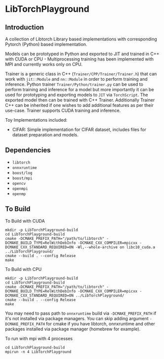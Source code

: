 # LibTorchPlayground
## Introduction

A collection of Libtorch Library based implementations with corresponding Pytorch (Python) based implementation.

Models can be prototyped in Python and exported to JIT and trained in C++ with CUDA or CPU - Multiprocessing training has
been implemented with MPI and currently works only on CPU.

Trainer is a generic class in C++ (`Trainer/CPP/Trainer/Trainer.h`) that can work with `jit::Module` and `nn::Module` in order to perform training and inference.
Python trainer `Trainer/Python/trainer.py` can be used to perform training and inference for a model but more importantly it can be used for prototyping and exporting 
models to `JIT` via `TorchScript`. The exported model then can be trained with C++ Trainer. Additionally Trainer C++ can be inherited if one wishes to add 
additional features as per their use-case. Trainer supports CUDA training and inference. 


Toy Implementations included:

- CIFAR: Simple implementation for CIFAR dataset, includes files for dataset preparation and models.

## Dependencies
- `libtorch`
- `onnxruntime`
- `boost/log`
- `boost/mpi`
- `opencv`
- `openmpi`
- `openmp`

## To Build

To Build with CUDA
```
mkdir -p LibTorchPlayground-build
cd LibTorchPlayground-build
cmake -DCMAKE_PREFIX_PATH="/path/to/libtorch" -DCMAKE_BUILD_TYPE=RelWithDebInfo -DCMAKE_CXX_COMPILER=mpicxx -DCMAKE_CXX_STANDARD_REQUIRED=ON -Wl,--whole-archive on libc10_cuda.a ../LibTorchPlayground/
cmake --build . --config Release
make
```
To Build with CPU
```
mkdir -p LibTorchPlayground-build
cd LibTorchPlayground-build
cmake -DCMAKE_PREFIX_PATH="/path/to/libtorch" -DCMAKE_BUILD_TYPE=RelWithDebInfo -DCMAKE_CXX_COMPILER=mpicxx -DCMAKE_CXX_STANDARD_REQUIRED=ON ../LibTorchPlayground/
cmake --build . --config Release
make
```

You may need to pass path to `onnxruntime` build via `-DCMAKE_PREFIX_PATH` if it's not installed via package managers. 
You can skip adding argument `-DCMAKE_PREFIX_PATH` for cmake if you have libtorch, onnxruntime and other packages installed via package manager (homebrew for example).  

To run with mpi with 4 processes
```
cd LibTorchPlayground-build
mpirun -n 4 LibTorchPlayground
```